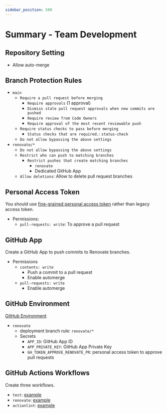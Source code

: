 ```yaml
---
sidebar_position: 500
---
```


# Summary - Team Development

## Repository Setting

- Allow auto-merge

## Branch Protection Rules

- `main`
  - `Require a pull request before merging`
    - `Require approvals` (1 approval)
    - `Dismiss stale pull request approvals when new commits are pushed`
    - `Require review from Code Owners`
    - `Require approval of the most recent reviewable push`
  - `Require status checks to pass before merging`
    - `Status checks that are required.`: `status-check`
  - `Do not allow bypassing the above settings`
- `renovate/*` 
  - `Do not allow bypassing the above settings`
  - `Restrict who can push to matching branches`
    - `Restrict pushes that create matching branches`
      - `renovate`
      - Dedicated GitHub App
  - `Allow deletions`: Allow to delete pull request branches

## Personal Access Token

You should use [fine-grained personal access token](https://github.blog/2022-10-18-introducing-fine-grained-personal-access-tokens-for-github/) rather than legacy access token.

- Permissions:
  - `pull-requests: write`: To approve a pull request

## GitHub App

Create a GitHub App to push commits to Renovate branches.

- Permissions
  - `contents: write`
    - Push a commit to a pull request
    - Enable automerge
  - `pull-requests: write`
    - Enable automerge

## GitHub Environment

[GitHub Environment](https://docs.github.com/en/actions/deployment/targeting-different-environments/using-environments-for-deployment)

- `renovate`
  - deployment branch rule: `renovate/*`
  - Secrets
    - `APP_ID`: GitHub App ID
    - `APP_PRIVATE_KEY`: GitHub App Private Key
    - `GH_TOKEN_APPROVE_RENOVATE_PR`: personal access token to approve pull requests

## GitHub Actions Workflows

Create three workflows.

- `test`: [example](https://github.com/aquaproj/example-update-checksum/blob/main/.github/workflows/test.yaml)
- `renovate`: [example](https://github.com/aquaproj/example-update-checksum/blob/main/.github/workflows/renovate.yaml)
- `actionlint`: [example](https://github.com/suzuki-shunsuke/tfcmt/blob/main/.github/workflows/actionlint.yaml)
